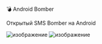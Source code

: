 💣 Android Bomber

Открытый SMS Bomber на Android


![изображение](https://user-images.githubusercontent.com/112203779/187019626-deae87a8-6d4a-43b1-95be-ba0282d34c92.png)
![изображение](https://user-images.githubusercontent.com/112203779/187019637-27b2570a-57b3-4cee-9d04-12438769f320.png)

